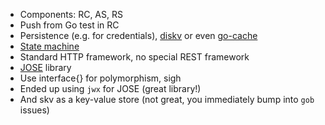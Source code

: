 * Components: RC, AS, RS
* Push from Go test in RC
* Persistence (e.g. for credentials), [diskv](https://github.com/peterbourgon/diskv) or even [go-cache](https://github.com/patrickmn/go-cache)
* [State machine](https://github.com/looplab/fsm)
* Standard HTTP framework, no special REST framework
* [JOSE](https://github.com/square/go-jose) library
* Use interface{} for polymorphism, sigh
* Ended up using `jwx` for JOSE (great library!)
* And skv as a key-value store (not great, you immediately bump into `gob` issues)
